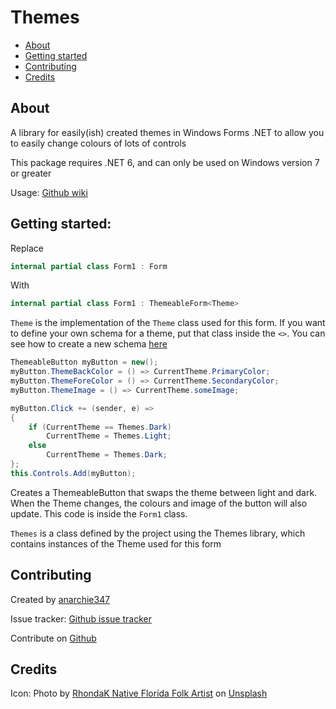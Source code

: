 # Themes

* [About](#about)
* [Getting started](#getting-started)
* [Contributing](#contributing)
* [Credits](#credits)

## About
A library for easily(ish) created themes in Windows Forms .NET to allow you to easily change colours of lots of controls

This package requires .NET 6, and can only be used on Windows version 7 or greater

Usage: [Github wiki](https://github.com/anarchie347/Themes/wiki)

## Getting started:
Replace 
```csharp
internal partial class Form1 : Form
```
With
```csharp
internal partial class Form1 : ThemeableForm<Theme>
```
`Theme` is the implementation of the `Theme` class used for this form. If you want to define your own schema for a theme, put that class inside the `<>`. You can see how to create a new schema [here](https://github.com/anarchie347/Themes/wiki/Defining-a-Theme-schema)


```csharp
ThemeableButton myButton = new();
myButton.ThemeBackColor = () => CurrentTheme.PrimaryColor;
myButton.ThemeForeColor = () => CurrentTheme.SecondaryColor;
myButton.ThemeImage = () => CurrentTheme.someImage;

myButton.Click += (sender, e) =>
{
    if (CurrentTheme == Themes.Dark)
        CurrentTheme = Themes.Light;
    else
        CurrentTheme = Themes.Dark;
};
this.Controls.Add(myButton);
```
Creates a ThemeableButton that swaps the theme between light and dark. When the Theme changes, the colours and image of the button will also update. This code is inside the `Form1` class.

`Themes` is a class defined by the project using the Themes library, which contains instances of the Theme used for this form

## Contributing
Created by [anarchie347](https://github.com/anarchie347)

Issue tracker: [Github issue tracker](https://github.com/anarchie347/Themes/issues)

Contribute on [Github](https://github.com/anarchie347/Themes)


## Credits
Icon: Photo by [RhondaK Native Florida Folk Artist](https://unsplash.com/@rhondak?utm_source=unsplash&utm_medium=referral&utm_content=creditCopyText) on [Unsplash](https://unsplash.com/photos/_Yc7OtfFn-0?utm_source=unsplash&utm_medium=referral&utm_content=creditCopyText)
  

